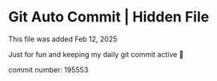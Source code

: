 # Git Auto Commit | Hidden File

This file was added Feb 12, 2025

Just for fun and keeping my daily git commit active 🤪

commit number: 195553
